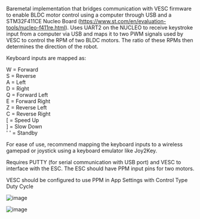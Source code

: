 Baremetal implementation that bridges communication with VESC firmware to enable BLDC motor control using a computer through USB and a STM32F411CE Nucleo Board (https://www.st.com/en/evaluation-tools/nucleo-f411re.html). Uses UART2 on the NUCLEO to receive keystroke input from a computer via USB and maps it to two PWM signals used by VESC to control the RPM of two BLDC motors. The ratio of these RPMs then determines the direction of the robot.

Keyboard inputs are mapped as:

W = Forward  
S = Reverse  
A = Left  
D = Right  
Q = Forward Left  
E = Forward Right  
Z = Reverse Left  
C = Reverse Right  
[ = Speed Up  
] = Slow Down  
' ' = Standby  

For ease of use, recommend mapping the keyboard inputs to a wireless gamepad or joystick using a keyboard emulator like Joy2Key.

Requires PUTTY (for serial communication with USB port) and VESC to interface with the ESC. The ESC should have PPM input pins for two motors.

VESC should be configured to use PPM in App Settings with Control Type Duty Cycle

![image](https://github.com/user-attachments/assets/301c3701-9792-4ffe-94b8-05894c9145e6)

![image](https://github.com/user-attachments/assets/059bc42d-0e93-4d84-8005-6cdc22be5d67)
